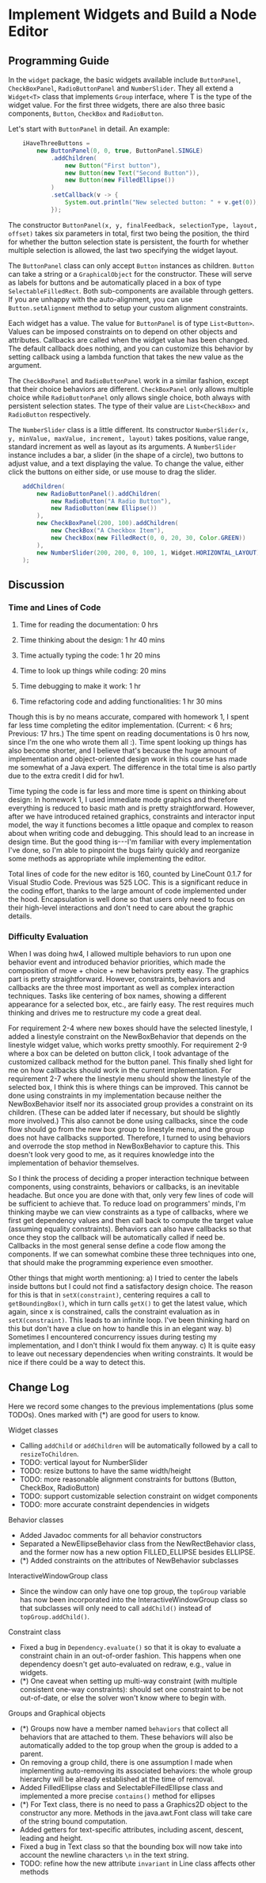 # Implement Widgets and Build a Node Editor

## Programming Guide

In the `widget` package, the basic widgets available include `ButtonPanel`, `CheckBoxPanel`, `RadioButtonPanel` and `NumberSlider`. They all extend a `Widget<T>` class that implements `Group` interface, where T is the type of the widget value. For the first three widgets, there are also three basic components, `Button`, `CheckBox` and `RadioButton`.

Let's start with `ButtonPanel` in detail. An example:

```java
    iHaveThreeButtons =
        new ButtonPanel(0, 0, true, ButtonPanel.SINGLE)
            .addChildren(
                new Button("First button"),
                new Button(new Text("Second Button")),
                new Button(new FilledEllipse())
            )
            .setCallback(v -> {
                System.out.println("New selected button: " + v.get(0));
            });
```

The constructor `ButtonPanel(x, y, finalFeedback, selectionType, layout, offset)` takes six parameters in total, first two being the position, the third for whether the button selection state is persistent, the fourth for whether multiple selection is allowed, the last two specifying the widget layout.

The `ButtonPanel` class can only accept `Button` instances as children. `Button` can take a string or a `GraphicalObject` for the constructor. These will serve as labels for buttons and be automatically placed in a box of type `SelectableFilledRect`. Both sub-components are available through getters. If you are unhappy with the auto-alignment, you can use `Button.setAlignment` method to setup your custom alignment constraints.

Each widget has a value. The value for `ButtonPanel` is of type `List<Button>`. Values can be imposed constraints on to depend on other objects and attributes. Callbacks are called when the widget value has been changed. The default callback does nothing, and you can customize this behavior by setting callback using a lambda function that takes the new value as the argument.

The `CheckBoxPanel` and `RadioButtonPanel` work in a similar fashion, except that their choice behaviors are different. `CheckBoxPanel` only allows multiple choice while `RadioButtonPanel` only allows single choice, both always with persistent selection states. The type of their value are `List<CheckBox>` and `RadioButton` respectively.

The `NumberSlider` class is a little different. Its constructor `NumberSlider(x, y, minValue, maxValue, increment, layout)` takes positions, value range, standard increment as well as layout as its arguments. A `NumberSlider` instance includes a bar, a slider (in the shape of a circle), two buttons to adjust value, and a text displaying the value. To change the value, either click the buttons on either side, or use mouse to drag the slider.

```java
    addChildren(
        new RadioButtonPanel().addChildren(
            new RadioButton("A Radio Button"),
            new RadioButton(new Ellipse())
        ),
        new CheckBoxPanel(200, 100).addChildren(
            new CheckBox("A Checkbox Item"),
            new CheckBox(new FilledRect(0, 0, 20, 30, Color.GREEN))
        ),
        new NumberSlider(200, 200, 0, 100, 1, Widget.HORIZONTAL_LAYOUT)
    );
```

## Discussion

### Time and Lines of Code

1. Time for reading the documentation: 0 hrs

2. Time thinking about the design: 1 hr 40 mins

3. Time actually typing the code: 1 hr 20 mins

4. Time to look up things while coding: 20 mins

5. Time debugging to make it work: 1 hr

6. Time refactoring code and adding functionalities: 1 hr 30 mins

Though this is by no means accurate, compared with homework 1, I spent far less time completing the editor implementation. (Current: < 6 hrs; Previous: 17 hrs.) The time spent on reading documentations is 0 hrs now, since I'm the one who wrote them all :). Time spent looking up things has also become shorter, and I believe that's because the huge amount of implementation and object-oriented design work in this course has made me somewhat of a Java expert. The difference in the total time is also partly due to the extra credit I did for hw1.

Time typing the code is far less and more time is spent on thinking about design: In homework 1, I used immediate mode graphics and therefore everything is reduced to basic math and is pretty straightforward. However, after we have introduced retained graphics, constraints and interactor input model, the way it functions becomes a little opaque and complex to reason about when writing code and debugging. This should lead to an increase in design time. But the good thing is---I'm familiar with every implementation I've done, so I'm able to pinpoint the bugs fairly quickly and reorganize some methods as appropriate while implementing the editor.

Total lines of code for the new editor is 160, counted by LineCount 0.1.7 for Visual Studio Code. Previous was 525 LOC. This is a significant reduce in the coding effort, thanks to the large amount of code implemented under the hood. Encapsulation is well done so that users only need to focus on their high-level interactions and don't need to care about the graphic details.

### Difficulty Evaluation

When I was doing hw4, I allowed multiple behaviors to run upon one behavior event and introduced behavior priorities, which made the composition of move + choice + new behaviors pretty easy. The graphics part is pretty straightforward. However, constraints, behaviors and callbacks are the three most important as well as complex interaction techniques. Tasks like centering of box names, showing a different appearance for a selected box, etc., are fairly easy. The rest requires much thinking and drives me to restructure my code a great deal.

For requirement 2-4 where new boxes should have the selected linestyle, I added a linestyle constraint on the NewBoxBehavior that depends on the linestyle widget value, which works pretty smoothly. For requirement 2-9 where a box can be deleted on button click, I took advantage of the customized callback method for the button panel. This finally shed light for me on how callbacks should work in the current implementation. For requirement 2-7 where the linestyle menu should show the linestyle of the selected box, I think this is where things can be improved. This cannot be done using constraints in my implementation because neither the NewBoxBehavior itself nor its associated group provides a constraint on its children. (These can be added later if necessary, but should be slightly more involved.) This also cannot be done using callbacks, since the code flow should go from the new box group to linestyle menu, and the group does not have callbacks supported. Therefore, I turned to using behaviors and overrode the stop method in NewBoxBehavior to capture this. This doesn't look very good to me, as it requires knowledge into the implementation of behavior themselves.

So I think the process of deciding a proper interaction technique between components, using constraints, behaviors or callbacks, is an inevitable headache. But once you are done with that, only very few lines of code will be sufficient to achieve that. To reduce load on programmers' minds, I'm thinking maybe we can view constraints as a type of callbacks, where we first get dependency values and then call back to compute the target value (assuming equality constraints). Behaviors can also have callbacks so that once they stop the callback will be automatically called if need be. Callbacks in the most general sense define a code flow among the components. If we can somewhat combine these three techniques into one, that should make the programming experience even smoother.

Other things that might worth mentioning: a) I tried to center the labels inside buttons but I could not find a satisfactory design choice. The reason for this is that in `setX(constraint)`, centering requires a call to `getBoundingBox()`, which in turn calls `getX()` to get the latest value, which again, since x is constrained, calls the constraint evaluation as in `setX(constraint)`. This leads to an infinite loop. I've been thinking hard on this but don't have a clue on how to handle this in an elegant way. b) Sometimes I encountered concurrency issues during testing my implementation, and I don't think I would fix them anyway. c) It is quite easy to leave out necessary dependencies when writing constraints. It would be nice if there could be a way to detect this.

## Change Log

Here we record some changes to the previous implementations (plus some TODOs). Ones marked with (*) are good for users to know.

Widget classes
- Calling `addChild` or `addChildren` will be automatically followed by a call to `resizeToChildren`.
- TODO: vertical layout for NumberSlider
- TODO: resize buttons to have the same width/height
- TODO: more reasonable alignment constraints for buttons (Button, CheckBox, RadioButton)
- TODO: support customizable selection constraint on widget components
- TODO: more accurate constraint dependencies in widgets

Behavior classes
- Added Javadoc comments for all behavior constructors
- Separated a NewEllipseBehavior class from the NewRectBehavior class, and the former now has a new option FILLED_ELLIPSE besides ELLIPSE.
- (*) Added constraints on the attributes of NewBehavior subclasses

InteractiveWindowGroup class
- Since the window can only have one top group, the `topGroup` variable has now been incorporated into the InteractiveWindowGroup class so that subclasses will only need to call `addChild()` instead of `topGroup.addChild()`.

Constraint class
- Fixed a bug in `Dependency.evaluate()` so that it is okay to evaluate a constraint chain in an out-of-order fashion. This happens when one dependency doesn't get auto-evaluated on redraw, e.g., value in widgets.
- (*) One caveat when setting up multi-way constraint (with multiple consistent one-way constraints): should set one constraint to be not out-of-date, or else the solver won't know where to begin with.

Groups and Graphical objects
- (*) Groups now have a member named `behaviors` that collect all behaviors that are attached to them. These behaviors will also be automatically added to the top group when the group is added to a parent.
- On removing a group child, there is one assumption I made when implementing auto-removing its associated behaviors: the whole group hierarchy will be already established at the time of removal.
- Added FilledEllipse class and SelectableFilledEllipse class and implemented a more precise `contains()` method for ellipses
- (*) For Text class, there is no need to pass a Graphics2D object to the constructor any more. Methods in the java.awt.Font class will take care of the string bound computation.
- Added getters for text-specific attributes, including ascent, descent, leading and height.
- Fixed a bug in Text class so that the bounding box will now take into account the newline characters `\n` in the text string.
- TODO: refine how the new attribute `invariant` in Line class affects other methods